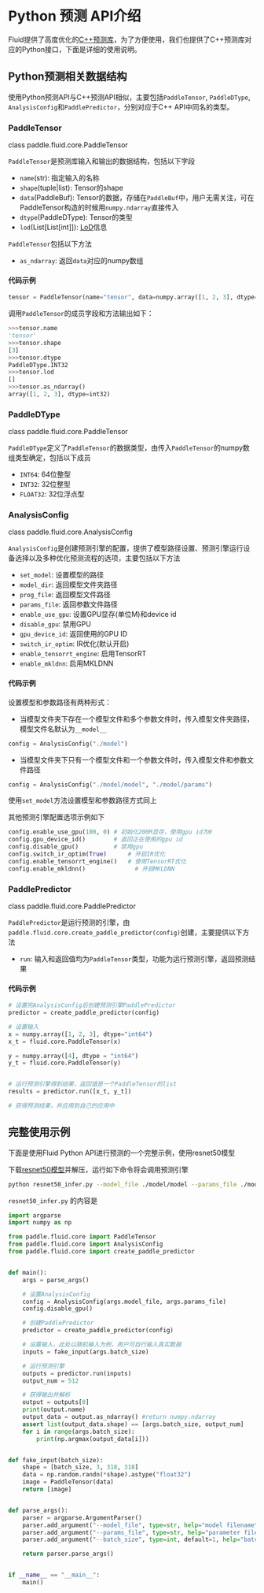 # Python 预测 API介绍

Fluid提供了高度优化的[C++预测库](./native_infer.html)，为了方便使用，我们也提供了C++预测库对应的Python接口，下面是详细的使用说明。



## Python预测相关数据结构

使用Python预测API与C++预测API相似，主要包括`PaddleTensor`, `PaddleDType`, `AnalysisConfig`和`PaddlePredictor`，分别对应于C++ API中同名的类型。

### PaddleTensor

class paddle.fluid.core.PaddleTensor

`PaddleTensor`是预测库输入和输出的数据结构，包括以下字段

* `name`(str): 指定输入的名称
* `shape`(tuple|list): Tensor的shape
* `data`(PaddleBuf): Tensor的数据，存储在`PaddleBuf`中，用户无需关注，可在PaddleTensor构造的时候用`numpy.ndarray`直接传入
* `dtype`(PaddleDType): Tensor的类型
* `lod`(List[List[int]]): [LoD](../../../user_guides/howto/basic_concept/lod_tensor.html)信息

`PaddleTensor`包括以下方法

* `as_ndarray`: 返回`data`对应的numpy数组

#### 代码示例
``` python
tensor = PaddleTensor(name="tensor", data=numpy.array([1, 2, 3], dtype="int32"))
```
调用`PaddleTensor`的成员字段和方法输出如下：
``` python
>>>tensor.name
'tensor'
>>>tensor.shape
[3]
>>>tensor.dtype
PaddleDType.INT32
>>>tensor.lod
[]
>>>tensor.as_ndarray()
array([1, 2, 3], dtype=int32)
```


### PaddleDType

class paddle.fluid.core.PaddleTensor

`PaddleDType`定义了`PaddleTensor`的数据类型，由传入`PaddleTensor`的numpy数组类型确定，包括以下成员

* `INT64`: 64位整型
* `INT32`: 32位整型
* `FLOAT32`: 32位浮点型

### AnalysisConfig

class paddle.fluid.core.AnalysisConfig

`AnalysisConfig`是创建预测引擎的配置，提供了模型路径设置、预测引擎运行设备选择以及多种优化预测流程的选项，主要包括以下方法  

* `set_model`: 设置模型的路径
* `model_dir`: 返回模型文件夹路径
* `prog_file`: 返回模型文件路径
* `params_file`: 返回参数文件路径
* `enable_use_gpu`: 设置GPU显存(单位M)和device id
* `disable_gpu`: 禁用GPU
* `gpu_device_id`: 返回使用的GPU ID
* `switch_ir_optim`: IR优化(默认开启)
* `enable_tensorrt_engine`: 启用TensorRT
* `enable_mkldnn`: 启用MKLDNN
#### 代码示例
设置模型和参数路径有两种形式：
* 当模型文件夹下存在一个模型文件和多个参数文件时，传入模型文件夹路径，模型文件名默认为`__model__`
``` python
config = AnalysisConfig("./model") 
```
* 当模型文件夹下只有一个模型文件和一个参数文件时，传入模型文件和参数文件路径
``` python
config = AnalysisConfig("./model/model", "./model/params") 
```
使用`set_model`方法设置模型和参数路径方式同上

其他预测引擎配置选项示例如下
``` python
config.enable_use_gpu(100, 0) # 初始化200M显存，使用gpu id为0
config.gpu_device_id()        # 返回正在使用的gpu id
config.disable_gpu()          # 禁用gpu
config.switch_ir_optim(True)      # 开启IR优化 
config.enable_tensorrt_engine()   # 使用TensorRT优化
config.enable_mkldnn()              # 开启MKLDNN
```



### PaddlePredictor

class paddle.fluid.core.PaddlePredictor

`PaddlePredictor`是运行预测的引擎，由`paddle.fluid.core.create_paddle_predictor(config)`创建，主要提供以下方法

* `run`: 输入和返回值均为`PaddleTensor`类型，功能为运行预测引擎，返回预测结果 

#### 代码示例  

``` python
# 设置完AnalysisConfig后创建预测引擎PaddlePredictor
predictor = create_paddle_predictor(config)

# 设置输入
x = numpy.array([1, 2, 3], dtype="int64")
x_t = fluid.core.PaddleTensor(x)

y = numpy.array([4], dtype = "int64")
y_t = fluid.core.PaddleTensor(y)


# 运行预测引擎得到结果，返回值是一个PaddleTensor的list
results = predictor.run([x_t, y_t])

# 获得预测结果，并应用到自己的应用中
```


## 完整使用示例

下面是使用Fluid Python API进行预测的一个完整示例，使用resnet50模型

下载[resnet50模型](http://paddle-inference-dist.bj.bcebos.com/resnet50_model.tar.gz)并解压，运行如下命令将会调用预测引擎

``` bash
python resnet50_infer.py --model_file ./model/model --params_file ./model/params --batch_size 2
```

`resnet50_infer.py` 的内容是

``` python
import argparse
import numpy as np

from paddle.fluid.core import PaddleTensor
from paddle.fluid.core import AnalysisConfig
from paddle.fluid.core import create_paddle_predictor


def main():
    args = parse_args()

    # 设置AnalysisConfig
    config = AnalysisConfig(args.model_file, args.params_file)
    config.disable_gpu()

    # 创建PaddlePredictor
    predictor = create_paddle_predictor(config)

    # 设置输入，此处以随机输入为例，用户可自行输入真实数据
    inputs = fake_input(args.batch_size)

    # 运行预测引擎
    outputs = predictor.run(inputs)
    output_num = 512

    # 获得输出并解析
    output = outputs[0]
    print(output.name)
    output_data = output.as_ndarray() #return numpy.ndarray
    assert list(output_data.shape) == [args.batch_size, output_num]
    for i in range(args.batch_size):
        print(np.argmax(output_data[i]))


def fake_input(batch_size):      
    shape = [batch_size, 3, 318, 318]
    data = np.random.randn(*shape).astype("float32")
    image = PaddleTensor(data)
    return [image]


def parse_args():
    parser = argparse.ArgumentParser()
    parser.add_argument("--model_file", type=str, help="model filename")
    parser.add_argument("--params_file", type=str, help="parameter filename")
    parser.add_argument("--batch_size", type=int, default=1, help="batch size")

    return parser.parse_args()


if __name__ == "__main__":
    main()    
```
